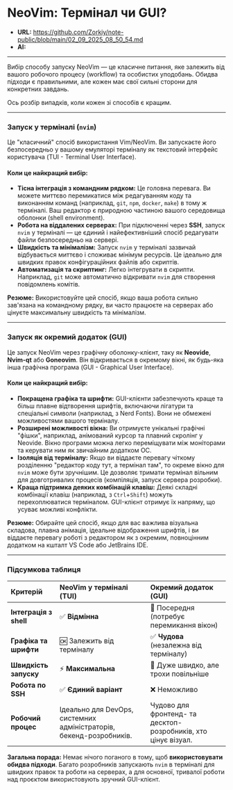 # NeoVim: Термінал чи GUI?

* **URL:** https://github.com/Zorkiy/note-public/blob/main/02_09_2025_08_50_54.md
* **AI:** 

---

Вибір способу запуску NeoVim — це класичне питання, яке залежить від вашого робочого процесу (workflow) та особистих уподобань. Обидва підходи є правильними, але кожен має свої сильні сторони для конкретних завдань.

Ось розбір випадків, коли кожен зі способів є кращим.

***

### Запуск у терміналі (`nvim`)

Це "класичний" спосіб використання Vim/NeoVim. Ви запускаєте його безпосередньо у вашому емуляторі терміналу як текстовий інтерфейс користувача (TUI - Terminal User Interface).



#### Коли це найкращий вибір:

* **Тісна інтеграція з командним рядком:** Це головна перевага. Ви можете миттєво перемикатися між редагуванням коду та виконанням команд (наприклад, `git`, `npm`, `docker`, `make`) в тому ж терміналі. Ваш редактор є природною частиною вашого середовища оболонки (shell environment).
* **Робота на віддалених серверах:** При підключенні через **SSH**, запуск `nvim` у терміналі — це єдиний і найефективніший спосіб редагувати файли безпосередньо на сервері.
* **Швидкість та мінімалізм:** Запуск `nvim` у терміналі зазвичай відбувається миттєво і споживає мінімум ресурсів. Це ідеально для швидких правок конфігураційних файлів або скриптів.
* **Автоматизація та скриптинг:** Легко інтегрувати в скрипти. Наприклад, `git` може автоматично відкривати `nvim` для створення повідомлень комітів.

**Резюме:** Використовуйте цей спосіб, якщо ваша робота сильно зав'язана на командному рядку, ви часто працюєте на серверах або цінуєте максимальну швидкість та мінімалізм.

***

### Запуск як окремий додаток (GUI)

Це запуск NeoVim через графічну оболонку-клієнт, таку як **Neovide**, **Nvim-qt** або **Goneovim**. Він відкривається в окремому вікні, як будь-яка інша графічна програма (GUI - Graphical User Interface).



#### Коли це найкращий вибір:

* **Покращена графіка та шрифти:** GUI-клієнти забезпечують краще та більш плавне відтворення шрифтів, включаючи лігатури та спеціальні символи (наприклад, з Nerd Fonts). Вони не обмежені можливостями вашого терміналу.
* **Розширені можливості вікна:** Ви отримуєте унікальні графічні "фішки", наприклад, анімований курсор та плавний скролінг у Neovide. Вікно програми можна легко переміщувати між моніторами та керувати ним як звичайним додатком ОС.
* **Ізоляція від терміналу:** Якщо ви віддаєте перевагу чіткому розділенню "редактор коду тут, а термінал там", то окреме вікно для `nvim` може бути зручнішим. Це дозволяє тримати термінал вільним для довготривалих процесів (компіляція, запуск сервера розробки).
* **Краща підтримка деяких комбінацій клавіш:** Деякі складні комбінації клавіш (наприклад, з `Ctrl`+`Shift`) можуть перехоплюватися терміналом. GUI-клієнт отримує їх напряму, що усуває можливі конфлікти.

**Резюме:** Обирайте цей спосіб, якщо для вас важлива візуальна складова, плавна анімація, ідеальне відображення шрифтів, і ви віддаєте перевагу роботі з редактором як з окремим, повноцінним додатком на кшталт VS Code або JetBrains IDE.

***

### Підсумкова таблиця

| Критерій | NeoVim у терміналі (TUI) | Окремий додаток (GUI) |
| :--- | :--- | :--- |
| **Інтеграція з shell** | ✅ **Відмінна** | 🔗 Посередня (потребує перемикання вікон) |
| **Графіка та шрифти** | 🆗 Залежить від терміналу | ✅ **Чудова** (незалежна від терміналу) |
| **Швидкість запуску** | ⚡ **Максимальна** | 💨 Дуже швидко, але трохи повільніше |
| **Робота по SSH** | ✅ **Єдиний варіант** | ❌ Неможливо |
| **Робочий процес** | Ідеально для DevOps, системних адміністраторів, бекенд-розробників. | Чудово для фронтенд- та десктоп-розробників, хто цінує візуал. |

**Загальна порада:** Немає нічого поганого в тому, щоб **використовувати обидва підходи**. Багато розробників запускають `nvim` в терміналі для швидких правок та роботи на серверах, а для основної, тривалої роботи над проєктом використовують зручний GUI-клієнт.
